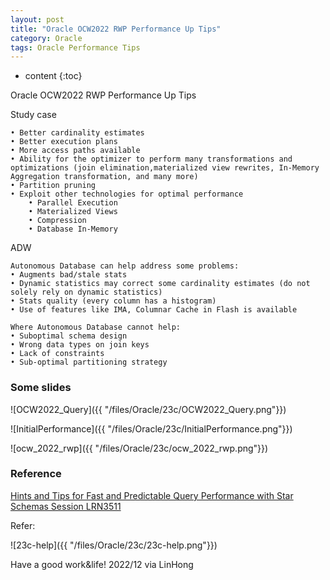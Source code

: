 ```yaml
---
layout: post
title: "Oracle OCW2022 RWP Performance Up Tips"
category: Oracle
tags: Oracle Performance Tips
---
```


* content
{:toc}

Oracle OCW2022 RWP Performance Up Tips

Study case

```
• Better cardinality estimates
• Better execution plans
• More access paths available
• Ability for the optimizer to perform many transformations and optimizations (join elimination,materialized view rewrites, In-Memory Aggregation transformation, and many more)
• Partition pruning
• Exploit other technologies for optimal performance
    • Parallel Execution
    • Materialized Views
    • Compression
    • Database In-Memory
```

ADW 
```
Autonomous Database can help address some problems:
• Augments bad/stale stats
• Dynamic statistics may correct some cardinality estimates (do not solely rely on dynamic statistics)
• Stats quality (every column has a histogram)
• Use of features like IMA, Columnar Cache in Flash is available

Where Autonomous Database cannot help:
• Suboptimal schema design
• Wrong data types on join keys
• Lack of constraints
• Sub-optimal partitioning strategy
```









### Some slides

![OCW2022_Query]({{ "/files/Oracle/23c/OCW2022_Query.png"}})	

![InitialPerformance]({{ "/files/Oracle/23c/InitialPerformance.png"}})	

![ocw_2022_rwp]({{ "/files/Oracle/23c/ocw_2022_rwp.png"}})	




### Reference 

[Hints and Tips for Fast and Predictable Query Performance with Star Schemas Session LRN3511](https://static.rainfocus.com/oracle/cloudworld/sess/1657090896477001W6Zk/finalsessionfile/LRN3511_OCW_RWP_STAR_FINAL_1666055065567001XB2U.pdf)

Refer:

![23c-help]({{ "/files/Oracle/23c/23c-help.png"}})


Have a good work&life! 2022/12 via LinHong



